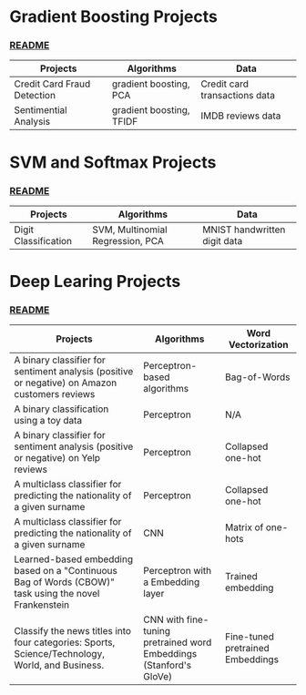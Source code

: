 # Gradient Boosting Projects 
### [README](https://github.com/houzhj/Machine_Learning/blob/main/README_gradient_boosting.md)

| **Projects**                | **Algorithms**           | **Data**     |
|-----------------------------|--------------------------|--------------|
| Credit Card Fraud Detection | gradient boosting, PCA   | Credit card transactions data|
| Sentimential Analysis       | gradient boosting, TFIDF | IMDB reviews data |

# SVM and Softmax Projects
### [README](https://github.com/houzhj/Machine_Learning/blob/main/README_SVM_Softmax.md)

| **Projects**                | **Algorithms**           | **Data**     |
|-----------------------------|--------------------------|--------------|
| Digit Classification | SVM, Multinomial Regression, PCA | MNIST handwritten digit data|



# Deep Learing Projects
### [README](https://github.com/houzhj/Machine_Learning/blob/main/README_deep_learning.md)


| **Projects**                | **Algorithms**           | **Word Vectorization**     |
|-----------------------------|--------------------------|--------------|
| A binary classifier for sentiment analysis (positive or negative) on Amazon customers reviews | Perceptron-based algorithms   |  Bag-of-Words|
| A binary classification using a toy data      | Perceptron                    |  N/A    |
| A binary classifier for sentiment analysis (positive or negative) on Yelp reviews          | Perceptron                    | Collapsed one-hot|
| A multiclass classifier for predicting the nationality of a given surname    | Perceptron                    |  Collapsed one-hot|
| A multiclass classifier for predicting the nationality of a given surname  | CNN                           |  Matrix of one-hots|
| Learned-based embedding based on a "Continuous Bag of Words (CBOW)" task using the novel Frankenstein     | Perceptron with a Embedding layer    | Trained embedding |
| Classify the news titles into four categories: Sports, Science/Technology, World, and Business.   | CNN with fine-tuning pretrained word Embeddings (Stanford's GloVe)  |  Fine-tuned pretrained Embeddings|

